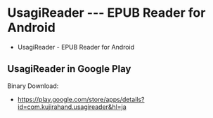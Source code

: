 # UsagiReader --- EPUB Reader for Android

- UsagiReader - EPUB Reader for Android

## UsagiReader in Google Play

Binary Download:

- https://play.google.com/store/apps/details?id=com.kujirahand.usagireader&hl=ja



